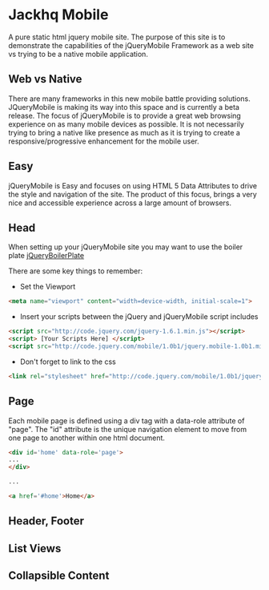 # Jackhq Mobile

A pure static html jquery mobile site.  The purpose of this site is to
demonstrate the capabilities of the jQueryMobile Framework as a web site
vs trying to be a native mobile application.

## Web vs Native

There are many frameworks in this new mobile battle providing solutions.
JQueryMobile is making its way into this space and is currently a beta 
release.  The focus of jQueryMobile is to provide a great web browsing
experience on as many mobile devices as possible.  It is not necessarily 
trying to bring a native like presence as much as it is trying to create
a responsive/progressive enhancement for the mobile user.

## Easy

jQueryMobile is Easy and focuses on using HTML 5 Data Attributes to
drive the style and navigation of the site.  The product of this focus, 
brings a very nice and accessible experience across a large amount of 
browsers.

## Head

When setting up your jQueryMobile site you may want to use the boiler
plate [jQueryBoilerPlate](http://jquerymobile.com/demos/1.0b1/#/demos/1.0b1/docs/pages/page-template.html)

There are some key things to remember:

* Set the Viewport

``` html
<meta name="viewport" content="width=device-width, initial-scale=1">
```

* Insert your scripts between the jQuery and jQueryMobile script
  includes

``` html
<script src="http://code.jquery.com/jquery-1.6.1.min.js"></script>
<script> [Your Scripts Here] </script>
<script src="http://code.jquery.com/mobile/1.0b1/jquery.mobile-1.0b1.min.js"></script>
```

* Don't forget to link to the css

``` html
<link rel="stylesheet" href="http://code.jquery.com/mobile/1.0b1/jquery.mobile-1.0b1.min.css" />
```

## Page

Each mobile page is defined using a div tag with a data-role attribute
of "page".  The "id" attribute is the unique navigation element to move
from one page to another within one html document.  

``` html
<div id='home' data-role='page'>
...
</div>

...

<a href='#home'>Home</a>
```

## Header, Footer

## List Views

## Collapsible Content



